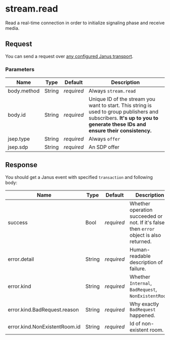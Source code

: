 # stream.read

Read a real-time connection in order to initialize signaling phase and receive media.

## Request

You can send a request over [any configured Janus transport](https://janus.conf.meetecho.com/docs/rest.html).

### Parameters

Name         | Type   | Default    | Description
------------ | ------ | ---------- | -----------
body.method  | String | _required_ | Always `stream.read`
body.id      | String | _required_ | Unique ID of the stream you want to start. This string is used to group publishers and subscribers. **It's up to you to generate these IDs and ensure their consistency.**
jsep.type    | String | _required_ | Always `offer`
jsep.sdp     | String | _required_ | An SDP offer

## Response

You should get a Janus event with specified `transaction` and following body:

Name    | Type   | Default    | Description
------- | ------ | ---------- | -----------
success                       | Bool   | _required_ | Whether operation succeeded or not. If it's false then `error` object is also returned.
error.detail                  | String | _required_ | Human-readable description of failure.
error.kind                    | String | _required_ | Whether `Internal`, `BadRequest`, `NonExistentRoom`.
error.kind.BadRequest.reason  | String | _required_ | Why exactly `BadRequest` happened.
error.kind.NonExistentRoom.id | String | _required_ | Id of non-existent room.
